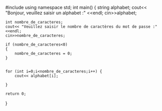 #include <iostream>
using namespace std;
int main() {
    string alphabet;
    cout<< "Bonjour, veuillez saisir un alphabet :" <<endl;
    cin>>alphabet;
    
    int nombre_de_caracteres;
    cout<< "Veuillez saisir le nombre de caractères du mot de passe :" <<endl;
    cin>>nombre_de_caracteres;

    if (nombre_de_caracteres<0)
    {
        nombre_de_caracteres = 0;
    }
    

    for (int i=0;i<nombre_de_caracteres;i++) {
        cout<< alphabet[i];
        
    }

    return 0;
    
}
